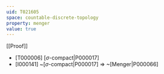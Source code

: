 ```yaml
---
uid: T021605
space: countable-discrete-topology
property: menger
value: true
---
```

[[Proof]]

* [T000006] [$\sigma$-compact|P000017]
* [I000141] ~[$\sigma$-compact|P000017] => ~[Menger|P000066]

